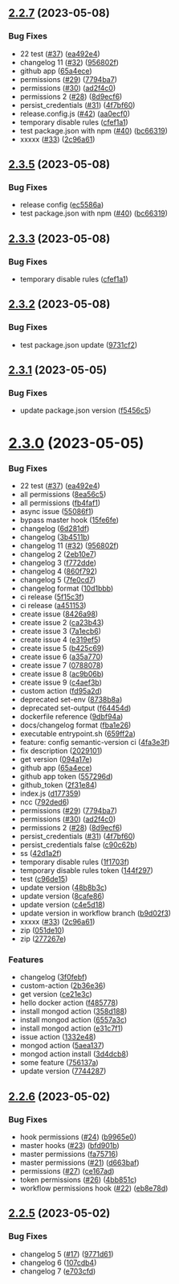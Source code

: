 ## [2.2.7](https://github.com/CristinaRibateCog/github-actions-react/compare/v2.2.6...v2.2.7) (2023-05-08)


### Bug Fixes

* 22 test ([#37](https://github.com/CristinaRibateCog/github-actions-react/issues/37)) ([ea492e4](https://github.com/CristinaRibateCog/github-actions-react/commit/ea492e49dd2825721c369da361e87924764211ce))
* changelog 11 ([#32](https://github.com/CristinaRibateCog/github-actions-react/issues/32)) ([956802f](https://github.com/CristinaRibateCog/github-actions-react/commit/956802f1bda85be3a42aa347c8786bc90520a70f))
* github app ([65a4ece](https://github.com/CristinaRibateCog/github-actions-react/commit/65a4ecec7df70bb0eca6291cbbd0e6fced73bee3))
* permissions ([#29](https://github.com/CristinaRibateCog/github-actions-react/issues/29)) ([7794ba7](https://github.com/CristinaRibateCog/github-actions-react/commit/7794ba7a49cd3528a1b37f90a535c6f2553a457c))
* permissions ([#30](https://github.com/CristinaRibateCog/github-actions-react/issues/30)) ([ad2f4c0](https://github.com/CristinaRibateCog/github-actions-react/commit/ad2f4c007c2105154d9a5abc37384de85562b653))
* permissions 2 ([#28](https://github.com/CristinaRibateCog/github-actions-react/issues/28)) ([8d9ecf6](https://github.com/CristinaRibateCog/github-actions-react/commit/8d9ecf610dbb9e99bf35836784eb767405d5ea9d))
* persist_credentials ([#31](https://github.com/CristinaRibateCog/github-actions-react/issues/31)) ([4f7bf60](https://github.com/CristinaRibateCog/github-actions-react/commit/4f7bf600e00d9399a6efb9c96f7a321f294091c8))
* release.config.js ([#42](https://github.com/CristinaRibateCog/github-actions-react/issues/42)) ([aa0ecf0](https://github.com/CristinaRibateCog/github-actions-react/commit/aa0ecf0be3f68c850ea74728cf4a2b71d76ce81f))
* temporary disable rules ([cfef1a1](https://github.com/CristinaRibateCog/github-actions-react/commit/cfef1a18e1dcde4b9a0c5439ae7f9e38b89833af))
* test package.json with npm ([#40](https://github.com/CristinaRibateCog/github-actions-react/issues/40)) ([bc66319](https://github.com/CristinaRibateCog/github-actions-react/commit/bc66319eedf91109567512925a9c5678dce7474d))
* xxxxx ([#33](https://github.com/CristinaRibateCog/github-actions-react/issues/33)) ([2c96a61](https://github.com/CristinaRibateCog/github-actions-react/commit/2c96a619108ba22b3e9622e756efb1cf02e9b05e))

## [2.3.5](https://github.com/CristinaRibateCog/github-actions-react/compare/v2.3.4...v2.3.5) (2023-05-08)


### Bug Fixes

* release config ([ec5586a](https://github.com/CristinaRibateCog/github-actions-react/commit/ec5586a615ff71172531718beb4db614804d8bd3))
* test package.json with npm ([#40](https://github.com/CristinaRibateCog/github-actions-react/issues/40)) ([bc66319](https://github.com/CristinaRibateCog/github-actions-react/commit/bc66319eedf91109567512925a9c5678dce7474d))

## [2.3.3](https://github.com/CristinaRibateCog/github-actions-react/compare/v2.3.2...v2.3.3) (2023-05-08)


### Bug Fixes

* temporary disable rules ([cfef1a1](https://github.com/CristinaRibateCog/github-actions-react/commit/cfef1a18e1dcde4b9a0c5439ae7f9e38b89833af))

## [2.3.2](https://github.com/CristinaRibateCog/github-actions-react/compare/v2.3.1...v2.3.2) (2023-05-08)


### Bug Fixes

* test package.json update ([9731cf2](https://github.com/CristinaRibateCog/github-actions-react/commit/9731cf2be659490c6af5905b8158274375911e22))

## [2.3.1](https://github.com/CristinaRibateCog/github-actions-react/compare/v2.3.0...v2.3.1) (2023-05-05)


### Bug Fixes

* update package.json version ([f5456c5](https://github.com/CristinaRibateCog/github-actions-react/commit/f5456c5026306f9005dce2164b82536becca8969))

# [2.3.0](https://github.com/CristinaRibateCog/github-actions-react/compare/v2.2.6...v2.3.0) (2023-05-05)


### Bug Fixes

* 22 test ([#37](https://github.com/CristinaRibateCog/github-actions-react/issues/37)) ([ea492e4](https://github.com/CristinaRibateCog/github-actions-react/commit/ea492e49dd2825721c369da361e87924764211ce))
* all permissions ([8ea56c5](https://github.com/CristinaRibateCog/github-actions-react/commit/8ea56c5fade00d59bfa3ab6c73cbaab7462c1d18))
* all permissions ([fb4faf1](https://github.com/CristinaRibateCog/github-actions-react/commit/fb4faf160e6372eecea4acf5f340779cde25a547))
* async issue ([55086f1](https://github.com/CristinaRibateCog/github-actions-react/commit/55086f1e794d969486ca480549840e1f640c08b3))
* bypass master hook ([15fe6fe](https://github.com/CristinaRibateCog/github-actions-react/commit/15fe6fe518e096803768362f5dc86bc25a12330c))
* changelog ([6d281df](https://github.com/CristinaRibateCog/github-actions-react/commit/6d281df4de1cd858e9c0becd714ffee9c4158777))
* changelog ([3b4511b](https://github.com/CristinaRibateCog/github-actions-react/commit/3b4511bb2d1ea2efe453ef1c0b503d62464fcdef))
* changelog 11 ([#32](https://github.com/CristinaRibateCog/github-actions-react/issues/32)) ([956802f](https://github.com/CristinaRibateCog/github-actions-react/commit/956802f1bda85be3a42aa347c8786bc90520a70f))
* changelog 2 ([2eb10e7](https://github.com/CristinaRibateCog/github-actions-react/commit/2eb10e7e608171af72034585da999fbdd27c1735))
* changelog 3 ([f772dde](https://github.com/CristinaRibateCog/github-actions-react/commit/f772dde356017a76cdf16bfe8475a2b401d3e9df))
* changelog 4 ([860f792](https://github.com/CristinaRibateCog/github-actions-react/commit/860f79201641ba5f9883d37232a49677ee561369))
* changelog 5 ([7fe0cd7](https://github.com/CristinaRibateCog/github-actions-react/commit/7fe0cd74e3ac079d09c40e18d9aca0d4f657e25c))
* changelog format ([10d1bbb](https://github.com/CristinaRibateCog/github-actions-react/commit/10d1bbb2caae4ff8e90b1666167ce33f2db2e165))
* ci release ([5f15c3f](https://github.com/CristinaRibateCog/github-actions-react/commit/5f15c3fcd4d5e50ed83e368d8b7a08acb5c68ca2))
* ci release ([a451153](https://github.com/CristinaRibateCog/github-actions-react/commit/a451153abf7f60a50108b5b916f428a87595a517))
* create issue ([8426a98](https://github.com/CristinaRibateCog/github-actions-react/commit/8426a9864feef8be9ee49ee658cb162bd6f1e5a8))
* create issue 2 ([ca23b43](https://github.com/CristinaRibateCog/github-actions-react/commit/ca23b434270d867941aa210e78a8d38443d650d5))
* create issue 3 ([7a1ecb6](https://github.com/CristinaRibateCog/github-actions-react/commit/7a1ecb6cfe482ab76a97e9e5ec9364b32578cb05))
* create issue 4 ([e319ef5](https://github.com/CristinaRibateCog/github-actions-react/commit/e319ef5c9b62ec2dceff68c4e7d7e0a371693bf8))
* create issue 5 ([b425c69](https://github.com/CristinaRibateCog/github-actions-react/commit/b425c690965ce25b81805a3cdd2e74e3aff1dcee))
* create issue 6 ([a35a770](https://github.com/CristinaRibateCog/github-actions-react/commit/a35a77023a7d45c2978115f85d97fb2f6b65a9c9))
* create issue 7 ([0788078](https://github.com/CristinaRibateCog/github-actions-react/commit/078807800223b782d143f839a6ed55bdd1617cad))
* create issue 8 ([ac9b06b](https://github.com/CristinaRibateCog/github-actions-react/commit/ac9b06b3ddd421213b4d3b510f58bab1d4df66a4))
* create issue 9 ([c4aef3b](https://github.com/CristinaRibateCog/github-actions-react/commit/c4aef3b60dc8956ad7194cf77859cafef5725a4c))
* custom action ([fd95a2d](https://github.com/CristinaRibateCog/github-actions-react/commit/fd95a2dc108e2c7fd8b83e1000e40317f85c5b05))
* deprecated set-env ([8738b8a](https://github.com/CristinaRibateCog/github-actions-react/commit/8738b8a958dca3ae01209f1adaecc3bba092d73f))
* deprecated set-output ([f64454d](https://github.com/CristinaRibateCog/github-actions-react/commit/f64454d7eda5725ec7be3ddbee14dc70369d439a))
* dockerfile reference ([9dbf94a](https://github.com/CristinaRibateCog/github-actions-react/commit/9dbf94a90deef468137c8de5e7dd0422a066e02c))
* docs/changelog format ([fba1e26](https://github.com/CristinaRibateCog/github-actions-react/commit/fba1e262e4db854bec4317ac8979bd93265e9f6b))
* executable entrypoint.sh ([659ff2a](https://github.com/CristinaRibateCog/github-actions-react/commit/659ff2a6438fed5fe48b75f9c1c5d46c306082a5))
* feature: config semantic-version ci ([4fa3e3f](https://github.com/CristinaRibateCog/github-actions-react/commit/4fa3e3f09a645b2cf5c006b5bf92a6b9b7c6abcc))
* fix description ([2029101](https://github.com/CristinaRibateCog/github-actions-react/commit/202910198ac0aef9a1b4513fc90797f285a486b1))
* get version ([094a17e](https://github.com/CristinaRibateCog/github-actions-react/commit/094a17edcf0153b9ce50e370c172120dfeea4513))
* github app ([65a4ece](https://github.com/CristinaRibateCog/github-actions-react/commit/65a4ecec7df70bb0eca6291cbbd0e6fced73bee3))
* github app token ([557296d](https://github.com/CristinaRibateCog/github-actions-react/commit/557296d8416d60b4344460145a05b6b1626f2158))
* github_token ([2f31e84](https://github.com/CristinaRibateCog/github-actions-react/commit/2f31e8404d848082f0e75f5c0a349ff34c07b74e))
* index.js ([d177359](https://github.com/CristinaRibateCog/github-actions-react/commit/d1773594d3e91b05c50a27b7df9aa27ae45a7e24))
* ncc ([792ded6](https://github.com/CristinaRibateCog/github-actions-react/commit/792ded605d8ab099290e271930950b73f2ab3739))
* permissions ([#29](https://github.com/CristinaRibateCog/github-actions-react/issues/29)) ([7794ba7](https://github.com/CristinaRibateCog/github-actions-react/commit/7794ba7a49cd3528a1b37f90a535c6f2553a457c))
* permissions ([#30](https://github.com/CristinaRibateCog/github-actions-react/issues/30)) ([ad2f4c0](https://github.com/CristinaRibateCog/github-actions-react/commit/ad2f4c007c2105154d9a5abc37384de85562b653))
* permissions 2 ([#28](https://github.com/CristinaRibateCog/github-actions-react/issues/28)) ([8d9ecf6](https://github.com/CristinaRibateCog/github-actions-react/commit/8d9ecf610dbb9e99bf35836784eb767405d5ea9d))
* persist_credentials ([#31](https://github.com/CristinaRibateCog/github-actions-react/issues/31)) ([4f7bf60](https://github.com/CristinaRibateCog/github-actions-react/commit/4f7bf600e00d9399a6efb9c96f7a321f294091c8))
* persist_credentials false ([c90c62b](https://github.com/CristinaRibateCog/github-actions-react/commit/c90c62b7f48fb37a720da87cae191c66d856fad4))
* ss ([42d1a2f](https://github.com/CristinaRibateCog/github-actions-react/commit/42d1a2fa4722ee117bf7e49426e37c1bbf5c9a62))
* temporary disable rules ([1f1703f](https://github.com/CristinaRibateCog/github-actions-react/commit/1f1703f6924ea4eb169985f24997034b96ba22e9))
* temporary disable rules token ([144f297](https://github.com/CristinaRibateCog/github-actions-react/commit/144f2975a35a6a8032c83779b65d6aa7120d5db5))
* test ([c96de15](https://github.com/CristinaRibateCog/github-actions-react/commit/c96de15b7ad054e0a658e076bef1e02acee9354c))
* update  version ([48b8b3c](https://github.com/CristinaRibateCog/github-actions-react/commit/48b8b3c8523d488ca80278c018056eea1b29250b))
* update  version ([8cafe86](https://github.com/CristinaRibateCog/github-actions-react/commit/8cafe86e62784b310a3a9f5d321996efce78b7b2))
* update  version ([c4e5d18](https://github.com/CristinaRibateCog/github-actions-react/commit/c4e5d18ef01c5ac06fa51ce354d778f06252896c))
* update  version in workflow branch ([b9d02f3](https://github.com/CristinaRibateCog/github-actions-react/commit/b9d02f383dbbd319bc66f377194e1bb47d342029))
* xxxxx ([#33](https://github.com/CristinaRibateCog/github-actions-react/issues/33)) ([2c96a61](https://github.com/CristinaRibateCog/github-actions-react/commit/2c96a619108ba22b3e9622e756efb1cf02e9b05e))
* zip ([051de10](https://github.com/CristinaRibateCog/github-actions-react/commit/051de10b394af29d407083f27b8f5e5593f27bf1))
* zip ([277267e](https://github.com/CristinaRibateCog/github-actions-react/commit/277267ee88fc3743b73cfd7019da58e682fe39c3))


### Features

* changelog ([3f0febf](https://github.com/CristinaRibateCog/github-actions-react/commit/3f0febfa1f183654fd04966022b050e6d1cf2d3c))
* custom-action ([2b36e36](https://github.com/CristinaRibateCog/github-actions-react/commit/2b36e3654b3a73eb690fc9077b1a3edb3caeedda))
* get version ([ce21e3c](https://github.com/CristinaRibateCog/github-actions-react/commit/ce21e3c25c3705e41fd1b3a6256a000091b687a8))
* hello docker action ([f485778](https://github.com/CristinaRibateCog/github-actions-react/commit/f4857789d91948f17d8cb50d704321956d589325))
* install mongod action ([358d188](https://github.com/CristinaRibateCog/github-actions-react/commit/358d188e00723e49b509d75654cd49a906f227da))
* install mongod action ([6557a3c](https://github.com/CristinaRibateCog/github-actions-react/commit/6557a3ce1142619b7e7664866b6c47624be97932))
* install mongod action ([e31c7f1](https://github.com/CristinaRibateCog/github-actions-react/commit/e31c7f1cb8534c5252dd83afe668b5a23e214e76))
* issue action ([1332e48](https://github.com/CristinaRibateCog/github-actions-react/commit/1332e48673545e5451d67c50f89f4ee99632fbae))
* mongod action ([5aea137](https://github.com/CristinaRibateCog/github-actions-react/commit/5aea1374767cd8caab96385dd915219348e66204))
* mongod action install ([3d4dcb8](https://github.com/CristinaRibateCog/github-actions-react/commit/3d4dcb803a576fd866760361ca32e28fa0707bd8))
* some feature ([756137a](https://github.com/CristinaRibateCog/github-actions-react/commit/756137a4e6067bacab06a1290078c86e4772a048))
* update  version ([7744287](https://github.com/CristinaRibateCog/github-actions-react/commit/7744287cafc8d507feaa658d34b3508437edc7e4))

## [2.2.6](https://github.com/CristinaRibateCog/github-actions-react/compare/v2.2.5...v2.2.6) (2023-05-02)

### Bug Fixes

- hook permissions ([#24](https://github.com/CristinaRibateCog/github-actions-react/issues/24)) ([b9965e0](https://github.com/CristinaRibateCog/github-actions-react/commit/b9965e0590510d421dcf23bf820b1d9cee84544d))
- master hooks ([#23](https://github.com/CristinaRibateCog/github-actions-react/issues/23)) ([bfd901b](https://github.com/CristinaRibateCog/github-actions-react/commit/bfd901b0db01caedecfc3093092898945ff0f137))
- master permissions ([fa75716](https://github.com/CristinaRibateCog/github-actions-react/commit/fa75716bc9f29523761a88fca987396e158df053))
- master permissions ([#21](https://github.com/CristinaRibateCog/github-actions-react/issues/21)) ([d663baf](https://github.com/CristinaRibateCog/github-actions-react/commit/d663baf7f432497cd27220c966a893663e966d28))
- permissions ([#27](https://github.com/CristinaRibateCog/github-actions-react/issues/27)) ([ce167ad](https://github.com/CristinaRibateCog/github-actions-react/commit/ce167ad691a3455251c0f196bb6258533188d943))
- token permissions ([#26](https://github.com/CristinaRibateCog/github-actions-react/issues/26)) ([4bb851c](https://github.com/CristinaRibateCog/github-actions-react/commit/4bb851ca60557bebe68484f80113d148585625e5))
- workflow permissions hook ([#22](https://github.com/CristinaRibateCog/github-actions-react/issues/22)) ([eb8e78d](https://github.com/CristinaRibateCog/github-actions-react/commit/eb8e78deeb8a027b0be5d38e87e654fe3eb05b48))

## [2.2.5](https://github.com/CristinaRibateCog/github-actions-react/compare/v2.2.4...v2.2.5) (2023-05-02)

### Bug Fixes

- changelog 5 ([#17](https://github.com/CristinaRibateCog/github-actions-react/issues/17)) ([9771d61](https://github.com/CristinaRibateCog/github-actions-react/commit/9771d61fdce2fcbdca6caa9e266d72e8503299d4))
- changelog 6 ([107cdb4](https://github.com/CristinaRibateCog/github-actions-react/commit/107cdb4a3117a6f3f3b70ab1a9adcd9aa1935a38))
- changelog 7 ([e703cfd](https://github.com/CristinaRibateCog/github-actions-react/commit/e703cfd29991957d3af70d7b24a87e2c4b3b70fd))
